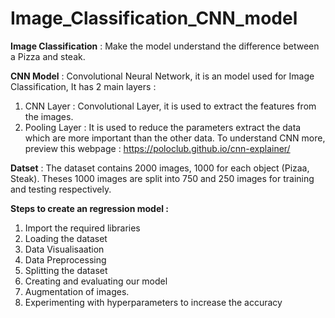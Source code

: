 # Image_Classification_CNN_model

**Image Classification** : Make the model understand the difference between a Pizza and steak.

**CNN Model** : Convolutional Neural Network, it is an model used for Image Classification, It has 2 main layers :
1. CNN Layer : Convolutional Layer, it is used to extract the features from the images.
2. Pooling Layer : It is used to reduce the parameters extract the data which are more important than the other data.
    To understand CNN more, preview this webpage : https://poloclub.github.io/cnn-explainer/

**Datset** : The dataset contains 2000 images, 1000 for each object (Pizaa, Steak). Theses 1000 images are split into 750 and 250 images for training and testing respectively. 

**Steps to create an regression model :**

1. Import the required libraries
2. Loading the dataset
3. Data Visualisaation
4. Data Preprocessing
5. Splitting the dataset
6. Creating and evaluating our model
7. Augmentation of images.
8. Experimenting with hyperparameters to increase the accuracy
